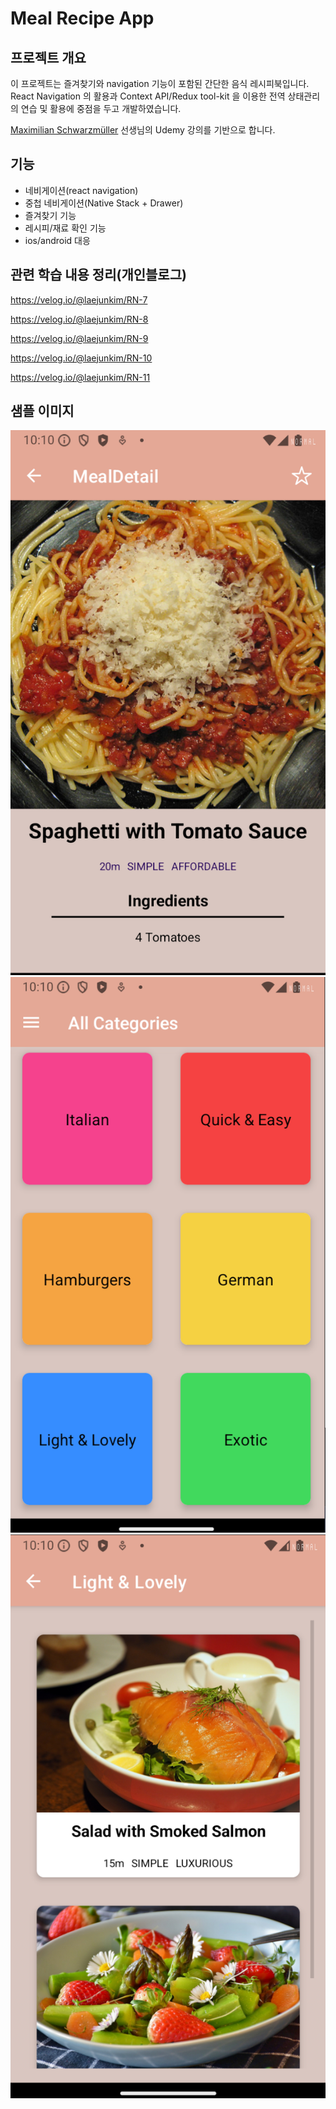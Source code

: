 # Meal Recipe App

## 프로젝트 개요

이 프로젝트는 즐겨찾기와 navigation 기능이 포함된 간단한 음식 레시피북입니다.
React Navigation 의 활용과 Context API/Redux tool-kit 을 이용한 전역 상태관리의 연습 및 활용에 중점을 두고 개발하였습니다.

[Maximilian Schwarzmüller](https://www.linkedin.com/in/maximilian-schwarzmueller/) 선생님의 Udemy 강의를 기반으로 합니다.

## 기능

- 네비게이션(react navigation)
- 중첩 네비게이션(Native Stack + Drawer)
- 즐겨찾기 기능
- 레시피/재료 확인 기능
- ios/android 대응

## 관련 학습 내용 정리(개인블로그)

https://velog.io/@laejunkim/RN-7

https://velog.io/@laejunkim/RN-8

https://velog.io/@laejunkim/RN-9

https://velog.io/@laejunkim/RN-10

https://velog.io/@laejunkim/RN-11

## 샘플 이미지

![Sample 1](assets/samples/sample1.png)
![Sample 2](assets/samples/sample2.png)
![Sample 3](assets/samples/sample3.png)
